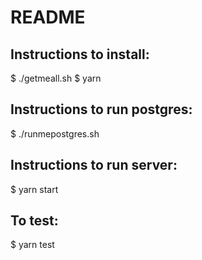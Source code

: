 # README

## Instructions to install:

$ ./getmeall.sh
$ yarn

## Instructions to run postgres:

$ ./runmepostgres.sh

## Instructions to run server:

$ yarn start

## To test:

$ yarn test

